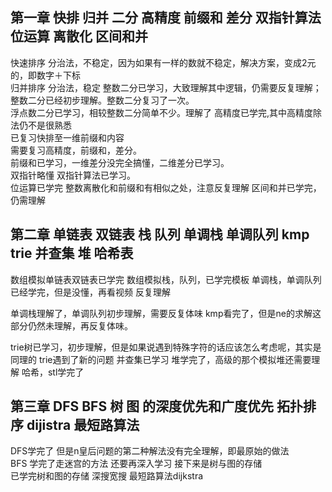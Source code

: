 ## 第一章 快排 归并 二分 高精度 前缀和 差分 双指针算法 位运算 离散化 区间和并

快速排序 分治法，不稳定，因为如果有一样的数就不稳定，解决方案，变成2元的，即数字＋下标   
归并排序 分治法，稳定 整数二分已学习，大致理解其中逻辑，仍需要反复理解；整数二分已经初步理解。整数二分复习了一次。  
浮点数二分已学习，相较整数二分简单不少。理解了 高精度已学完,其中高精度除法仍不是很熟悉  
已复习快排至一维前缀和内容  
需要复习高精度，前缀和，差分。   
前缀和已学习，一维差分没完全搞懂，二维差分已学习。   
双指针略懂 双指针算法已学习。   
位运算已学完 整数离散化和前缀和有相似之处，注意反复理解 区间和并已学完，仍需理解  

## 第二章 单链表 双链表 栈 队列 单调栈 单调队列 kmp trie 并查集 堆 哈希表

数组模拟单链表双链表已学完 数组模拟栈，队列，已学完模板 单调栈，单调队列已经学完，但是没懂，再看视频 反复理解

单调栈理解了，单调队列初步理解，需要反复体味 kmp看完了，但是ne的求解这部分仍然未理解，再反复体味。

trie树已学习，初步理解，但是如果说遇到特殊字符的话应该怎么考虑呢，其实是同理的 trie遇到了新的问题 并查集已学习 堆学完了，高级的那个模拟堆还需要理解 哈希，stl学完了

## 第三章 DFS BFS 树 图 的深度优先和广度优先 拓扑排序 dijistra 最短路算法
DFS学完了 但是n皇后问题的第二种解法没有完全理解，即最原始的做法   
BFS 学完了走迷宫的方法 还要再深入学习 接下来是树与图的存储   
已学完树和图的存储 深搜宽搜 最短路算法dijkstra  
